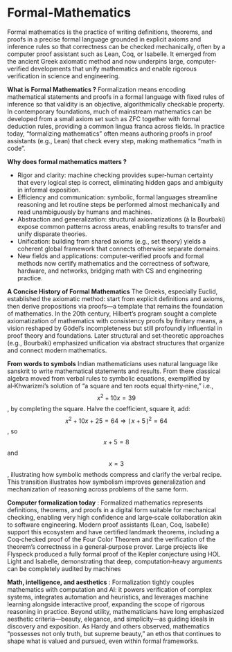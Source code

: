 # Formal-Mathematics
Formal mathematics is the practice of writing definitions, theorems, and proofs in a precise formal language grounded in explicit axioms and inference rules so that correctness can be checked mechanically, often by a computer proof assistant such as Lean, Coq, or Isabelle. It emerged from the ancient Greek axiomatic method and now underpins large, computer-verified developments that unify mathematics and enable rigorous verification in science and engineering.

**What is Formal Mathematics ?**
Formalization means encoding mathematical statements and proofs in a formal language with fixed rules of inference so that validity is an objective, algorithmically checkable property. In contemporary foundations, much of mainstream mathematics can be developed from a small axiom set such as ZFC together with formal deduction rules, providing a common lingua franca across fields. In practice today, “formalizing mathematics” often means authoring proofs in proof assistants (e.g., Lean) that check every step, making mathematics “math in code”.

**Why does formal mathematics matters ?**
- Rigor and clarity: machine checking provides super‑human certainty that every logical step is correct, eliminating hidden gaps and ambiguity in informal exposition.
- Efficiency and communication: symbolic, formal languages streamline reasoning and let routine steps be performed almost mechanically and read unambiguously by humans and machines.
- Abstraction and generalization: structural axiomatizations (à la Bourbaki) expose common patterns across areas, enabling results to transfer and unify disparate theories.
- Unification: building from shared axioms (e.g., set theory) yields a coherent global framework that connects otherwise separate domains. 
- New fields and applications: computer‑verified proofs and formal methods now certify mathematics and the correctness of software, hardware, and networks, bridging math with CS and engineering practice. 

**A Concise History of Formal Mathematics**
The Greeks, especially Euclid, established the axiomatic method: start from explicit definitions and axioms, then derive propositions via proofs—a template that remains the foundation of mathematics. In the 20th century, Hilbert’s program sought a complete axiomatization of mathematics with consistency proofs by finitary means, a vision reshaped by Gödel’s incompleteness but still profoundly influential in proof theory and foundations. Later structural and set‑theoretic approaches (e.g., Bourbaki) emphasized unification via abstract structures that organize and connect modern mathematics.

**From words to symbols**
Indian mathematicians uses natural language like sanskrit to write mathematical statements and results. From there classical algebra moved from verbal rules to symbolic equations, exemplified by al‑Khwarizmi’s solution of “a square and ten roots equal thirty‑nine,” i.e., $$x^2+10x=39$$, by completing the square. Halve the coefficient, square it, add: $$x^2+10x+25=64\Rightarrow(\,x+5\,)^2=64$$, so $$x+5=8$$ and $$x=3$$, illustrating how symbolic methods compress and clarify the verbal recipe. This transition illustrates how symbolism improves generalization and mechanization of reasoning across problems of the same form.

**Computer formalization today** :
Formalized mathematics represents definitions, theorems, and proofs in a digital form suitable for mechanical checking, enabling very high confidence and large‑scale collaboration akin to software engineering. Modern proof assistants (Lean, Coq, Isabelle) support this ecosystem and have certified landmark theorems, including a Coq‑checked proof of the Four Color Theorem and the verification of the theorem’s correctness in a general‑purpose prover. Large projects like Flyspeck produced a fully formal proof of the Kepler conjecture using HOL Light and Isabelle, demonstrating that deep, computation‑heavy arguments can be completely audited by machines

**Math, intelligence, and aesthetics** : 
Formalization tightly couples mathematics with computation and AI: it powers verification of complex systems, integrates automation and heuristics, and leverages machine learning alongside interactive proof, expanding the scope of rigorous reasoning in practice. Beyond utility, mathematicians have long emphasized aesthetic criteria—beauty, elegance, and simplicity—as guiding ideals in discovery and exposition. As Hardy and others observed, mathematics “possesses not only truth, but supreme beauty,” an ethos that continues to shape what is valued and pursued, even within formal frameworks.
